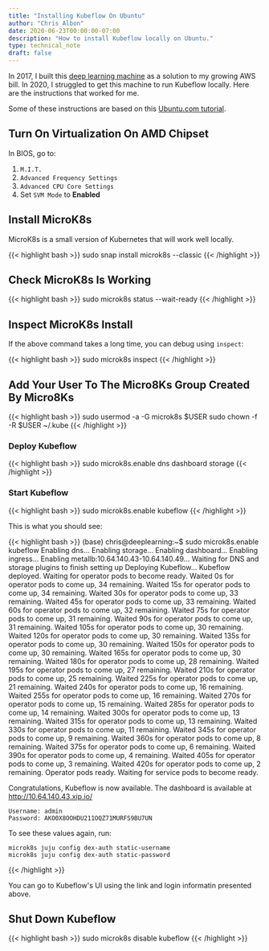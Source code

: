```yaml
---
title: "Installing Kubeflow On Ubuntu"
author: "Chris Albon"
date: 2020-06-23T00:00:00-07:00
description: "How to install Kubeflow locally on Ubuntu."
type: technical_note
draft: false
---
```


In 2017, I built this [deep learning machine](https://pcpartpicker.com/user/chrisalbon/saved/yzLJVn) as a solution to my growing AWS bill. In 2020, I struggled to get this machine to run Kubeflow locally. Here are the instructions that worked for me.

Some of these instructions are based on this [Ubuntu.com tutorial](https://ubuntu.com/tutorials/deploy-kubeflow-ubuntu-windows-mac#3-install-microk8s).

## Turn On Virtualization On AMD Chipset

In BIOS, go to:

1. `M.I.T.`
2. `Advanced Frequency Settings`
2. `Advanced CPU Core Settings`
3. Set `SVM Mode` to **Enabled**

## Install MicroK8s

MicroK8s is a small version of Kubernetes that will work well locally.

{{< highlight bash >}}
sudo snap install microk8s --classic
{{< /highlight >}}

## Check MicroK8s Is Working

{{< highlight bash >}}
sudo microk8s status --wait-ready
{{< /highlight >}}

## Inspect MicroK8s Install

If the above command takes a long time, you can debug using `inspect`:

{{< highlight bash >}}
sudo microk8s inspect
{{< /highlight >}}

## Add Your User To The Micro8Ks Group Created By Micro8Ks

{{< highlight bash >}}
sudo usermod -a -G microk8s $USER
sudo chown -f -R $USER ~/.kube
{{< /highlight >}}

### Deploy Kubeflow

{{< highlight bash >}}
sudo microk8s.enable dns dashboard storage
{{< /highlight >}}

### Start Kubeflow

{{< highlight bash >}}
sudo microk8s.enable kubeflow
{{< /highlight >}}

This is what you should see:

{{< highlight bash >}}
(base) chris@deeplearning:~$ sudo microk8s.enable kubeflow
Enabling dns...
Enabling storage...
Enabling dashboard...
Enabling ingress...
Enabling metallb:10.64.140.43-10.64.140.49...
Waiting for DNS and storage plugins to finish setting up
Deploying Kubeflow...
Kubeflow deployed.
Waiting for operator pods to become ready.
Waited 0s for operator pods to come up, 34 remaining.
Waited 15s for operator pods to come up, 34 remaining.
Waited 30s for operator pods to come up, 33 remaining.
Waited 45s for operator pods to come up, 33 remaining.
Waited 60s for operator pods to come up, 32 remaining.
Waited 75s for operator pods to come up, 31 remaining.
Waited 90s for operator pods to come up, 31 remaining.
Waited 105s for operator pods to come up, 30 remaining.
Waited 120s for operator pods to come up, 30 remaining.
Waited 135s for operator pods to come up, 30 remaining.
Waited 150s for operator pods to come up, 30 remaining.
Waited 165s for operator pods to come up, 30 remaining.
Waited 180s for operator pods to come up, 28 remaining.
Waited 195s for operator pods to come up, 27 remaining.
Waited 210s for operator pods to come up, 25 remaining.
Waited 225s for operator pods to come up, 21 remaining.
Waited 240s for operator pods to come up, 16 remaining.
Waited 255s for operator pods to come up, 16 remaining.
Waited 270s for operator pods to come up, 15 remaining.
Waited 285s for operator pods to come up, 14 remaining.
Waited 300s for operator pods to come up, 13 remaining.
Waited 315s for operator pods to come up, 13 remaining.
Waited 330s for operator pods to come up, 11 remaining.
Waited 345s for operator pods to come up, 9 remaining.
Waited 360s for operator pods to come up, 8 remaining.
Waited 375s for operator pods to come up, 6 remaining.
Waited 390s for operator pods to come up, 4 remaining.
Waited 405s for operator pods to come up, 3 remaining.
Waited 420s for operator pods to come up, 2 remaining.
Operator pods ready.
Waiting for service pods to become ready.

Congratulations, Kubeflow is now available.
The dashboard is available at http://10.64.140.43.xip.io/

    Username: admin
    Password: AKO0X8OOHDU211OQZ71MURFS9BU7UN

To see these values again, run:

    microk8s juju config dex-auth static-username
    microk8s juju config dex-auth static-password
{{< /highlight >}}

You can go to Kubeflow's UI using the link and login informatin presented above.

## Shut Down Kubeflow

{{< highlight bash >}}
sudo microk8s disable kubeflow
{{< /highlight >}}